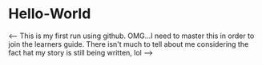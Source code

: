 # Hello-World
<-- This is my first run using github. OMG...I need to master this in order to join the learners guide. There isn't much to tell about me considering the fact hat my story is still being written, lol -->
